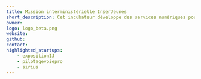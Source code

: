 ```yaml
---
title: Mission interministérielle InserJeunes
short_description: Cet incubateur développe des services numériques pour permettre aux jeunes et à leurs familles de mieux élaborer leur choix de formation.
owner:
logo: logo_beta.png
website:
github:
contact:
highlighted_startups:
    - expositionIJ
    - pilotagevoiepro
    - sirius
---
```



